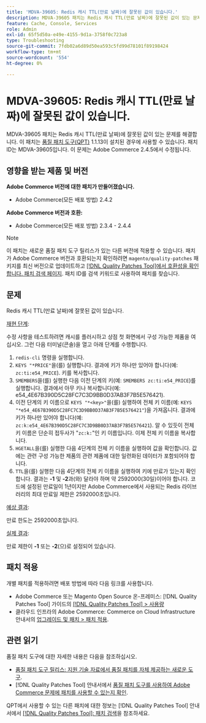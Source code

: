 ```yaml
---
title: 'MDVA-39605: Redis 캐시 TTL(만료 날짜)에 잘못된 값이 있습니다.'
description: MDVA-39605 패치는 Redis 캐시 TTL(만료 날짜)에 잘못된 값이 있는 문제를 해결합니다. 이 패치는 [Quality Patches Tool (QPT)](https://experienceleague.adobe.com/ko/docs/commerce-operations/tools/quality-patches-tool/quality-patches-tool-to-self-serve-quality-patches) 1.1.13이 설치된 경우 사용할 수 있습니다. 패치 ID는 MDVA-39605입니다. 이 문제는 Adobe Commerce 2.4.5에서 수정됩니다.
feature: Cache, Console, Services
role: Admin
exl-id: 65f5d50a-e49e-4155-9d1a-3758f0c723a8
type: Troubleshooting
source-git-commit: 7fdb02a6d89d50ea593c5fd99d78101f89198424
workflow-type: tm+mt
source-wordcount: '554'
ht-degree: 0%

---
```


# MDVA-39605: Redis 캐시 TTL(만료 날짜)에 잘못된 값이 있습니다.

MDVA-39605 패치는 Redis 캐시 TTL(만료 날짜)에 잘못된 값이 있는 문제를 해결합니다. 이 패치는 [품질 패치 도구(QPT)](https://experienceleague.adobe.com/ko/docs/commerce-operations/tools/quality-patches-tool/quality-patches-tool-to-self-serve-quality-patches) 1.1.13이 설치된 경우에 사용할 수 있습니다. 패치 ID는 MDVA-39605입니다. 이 문제는 Adobe Commerce 2.4.5에서 수정됩니다.

## 영향을 받는 제품 및 버전

**Adobe Commerce 버전에 대한 패치가 만들어졌습니다.**

* Adobe Commerce(모든 배포 방법) 2.4.2

**Adobe Commerce 버전과 호환:**

* Adobe Commerce(모든 배포 방법) 2.3.4 - 2.4.4

>[!NOTE]
>
>이 패치는 새로운 품질 패치 도구 릴리스가 있는 다른 버전에 적용할 수 있습니다. 패치가 Adobe Commerce 버전과 호환되는지 확인하려면 `magento/quality-patches` 패키지를 최신 버전으로 업데이트하고 [[!DNL Quality Patches Tool]에서 호환성을 확인합니다. 패치 검색 페이지](https://experienceleague.adobe.com/ko/docs/commerce-operations/tools/quality-patches-tool/quality-patches-tool-to-self-serve-quality-patches). 패치 ID를 검색 키워드로 사용하여 패치를 찾습니다.

## 문제

Redis 캐시 TTL(만료 날짜)에 잘못된 값이 있습니다.

<u>재현 단계</u>:

수정 사항을 테스트하려면 캐시를 플러시하고 상점 첫 화면에서 구성 가능한 제품을 여십시오. 그런 다음 터미널(콘솔)을 열고 아래 단계를 수행합니다.

1. `redis-cli` 명령을 실행합니다.
1. `KEYS "*PRICE"`을(를) 실행합니다. 결과에 키가 하나만 있어야 합니다(예: `zc:ti:e54_PRICE`). 키를 복사합니다.
1. `SMEMBERS`을(를) 실행한 다음 이전 단계의 키(예: `SMEMBERS zc:ti:e54_PRICE`)를 실행합니다. 결과에서 아무 키나 복사합니다(예: e54_4E67B390D5C28FC7C3D9BB0D37AB3F7B5E576421).
1. 이전 단계의 키 이름으로 `KEYS "*<key>"`을(를) 실행하여 전체 키 이름(예: `KEYS "*e54_4E67B390D5C28FC7C3D9BB0D37AB3F7B5E576421"`)을 가져옵니다. 결과에 키가 하나만 있어야 합니다(예: `zc:k:e54_4E67B390D5C28FC7C3D9BB0D37AB3F7B5E576421`). 알 수 있듯이 전체 키 이름은 단순히 접두사가 &quot;`zc:k:`&quot;인 키 이름입니다. 이제 전체 키 이름을 복사합니다.
1. `HGETALL`을(를) 실행한 다음 4단계의 전체 키 이름을 실행하여 값을 확인합니다. 값에는 관련 구성 가능한 제품의 관련 제품에 대한 일련화된 데이터가 포함되어야 합니다.
1. `TTL`을(를) 실행한 다음 4단계의 전체 키 이름을 실행하여 키에 만료가 있는지 확인합니다. 결과는 **-1** 및 **-2**&#x200B;과(와) 달라야 하며 약 2592000(30일)이어야 합니다. 코드에 설정된 만료일이 1년이지만 Adobe Commerce에서 사용되는 Redis 라이브러리의 최대 만료일 제한은 2592000초입니다.

<u>예상 결과</u>:

만료 한도는 2592000초입니다.

<u>실제 결과</u>:

만료 제한이 **-1** 또는 **-2**(으)로 설정되어 있습니다.

## 패치 적용

개별 패치를 적용하려면 배포 방법에 따라 다음 링크를 사용합니다.

* Adobe Commerce 또는 Magento Open Source 온-프레미스: [!DNL Quality Patches Tool] 가이드의 [[!DNL Quality Patches Tool] > 사용량](/help/tools/quality-patches-tool/usage.md)
* 클라우드 인프라의 Adobe Commerce: Commerce on Cloud Infrastructure 안내서의 [업그레이드 및 패치 > 패치 적용](https://experienceleague.adobe.com/docs/commerce-cloud-service/user-guide/develop/upgrade/apply-patches.html?lang=ko).

## 관련 읽기

품질 패치 도구에 대한 자세한 내용은 다음을 참조하십시오.

* [품질 패치 도구 릴리스: 지원 기술 자료에서 품질 패치를 자체 제공하는 새로운 도구](https://experienceleague.adobe.com/ko/docs/commerce-operations/tools/quality-patches-tool/quality-patches-tool-to-self-serve-quality-patches).
* [!DNL Quality Patches Tool] 안내서에서 [품질 패치 도구를 사용하여 Adobe Commerce 문제에 패치를 사용할 수 있는지 확인](/help/tools/quality-patches-tool/patches-available-in-qpt/check-patch-for-magento-issue-with-magento-quality-patches.md).

QPT에서 사용할 수 있는 다른 패치에 대한 정보는 [!DNL Quality Patches Tool] 안내서에서 [[!DNL Quality Patches Tool]: 패치 검색](https://experienceleague.adobe.com/tools/commerce-quality-patches/index.html?lang=ko)을 참조하세요.
